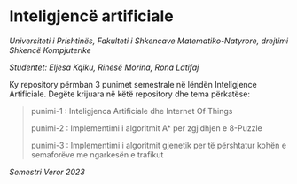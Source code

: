 # Inteligjencë artificiale
*Universiteti i Prishtinës,*
*Fakulteti i Shkencave Matematiko-Natyrore,*
*drejtimi Shkencë Kompjuterike*

*Studentet: Eljesa Kqiku, Rinesë Morina, Rona Latifaj*



Ky repository përmban 3 punimet semestrale në lëndën Inteligjence Artificiale. 
Degëte krijuara në këtë repository dhe tema përkatëse:

> punimi-1 : Inteligjenca Artificiale dhe Internet Of Things
> 
> punimi-2 : Implementimi i algoritmit A* per zgjidhjen e 8-Puzzle
> 
> punimi-3 : Implementimi i algoritmit gjenetik per të përshtatur kohën e semaforëve me ngarkesën e trafikut


*Semestri Veror 2023*   
